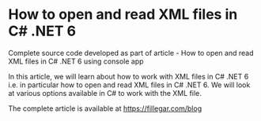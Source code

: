# How to open and read XML files in C# .NET 6
Complete source code developed as part of article - How to open and read XML files in C# .NET 6 using console app

In this article, we will learn about how to work with XML files in C# .NET 6 i.e. in particular how to open and read XML files in C# .NET 6. We will look at various options available in C# to work with the XML file.

The complete article is available at https://fillegar.com/blog

